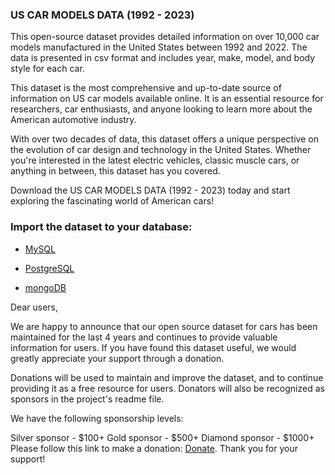### US CAR MODELS DATA (1992 - 2023)

This open-source dataset provides detailed information on over 10,000 car models manufactured in the United States between 1992 and 2022. The data is presented in csv format and includes year, make, model, and body style for each car.

This dataset is the most comprehensive and up-to-date source of information on US car models available online. It is an essential resource for researchers, car enthusiasts, and anyone looking to learn more about the American automotive industry.

With over two decades of data, this dataset offers a unique perspective on the evolution of car design and technology in the United States. Whether you're interested in the latest electric vehicles, classic muscle cars, or anything in between, this dataset has you covered.

Download the US CAR MODELS DATA (1992 - 2023) today and start exploring the fascinating world of American cars!

### Import the dataset to your database:

 

 - [MySQL](http://www.mysqltutorial.org/import-csv-file-mysql-table/)

   

 - [PostgreSQL](http://www.postgresqltutorial.com/import-csv-file-into-posgresql-table/)
 
 
 
 - [mongoDB](https://docs.mongodb.com/manual/reference/program/mongoimport/)



Dear users,

We are happy to announce that our open source dataset for cars has been maintained for the last 4 years and continues to provide valuable information for users. If you have found this dataset useful, we would greatly appreciate your support through a donation.

Donations will be used to maintain and improve the dataset, and to continue providing it as a free resource for users. Donators will also be recognized as sponsors in the project's readme file.

We have the following sponsorship levels:

Silver sponsor - $100+
Gold sponsor - $500+
Diamond sponsor - $1000+
Please follow this link to make a donation: [Donate](https://github.com/sponsors/abhionlyone?o=esc). Thank you for your support!
